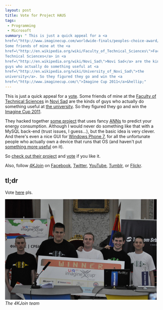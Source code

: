 ```yaml
---
layout: post
title: Vote for Project HAUS
tags:
 - Programming
 - Microsoft
summary: " This is just a quick appeal for a <a
href=\"http://www.imaginecup.com/worldwide-finals/peoples-choice-award/view-and-vote.aspx?r=6495\">vote</a>.
Some friends of mine at the <a
href=\"http://en.wikipedia.org/wiki/Faculty_of_Technical_Sciences\">Faculty of
Technical Sciences</a> in <a
href=\"http://en.wikipedia.org/wiki/Novi_Sad\">Novi Sad</a> are the kinds of
guys who actually do something useful at <a
href=\"http://en.wikipedia.org/wiki/University_of_Novi_Sad\">the
university</a>. So they figured they go and win the <a
href=\"http://www.imaginecup.com/\">Imagine Cup 2011</a>&hellip;"
---
```


This is just a quick appeal for a
[vote](http://www.imaginecup.com/worldwide-finals/peoples-choice-award/view-and-vote.aspx?r=6495).
Some friends of mine at the [Faculty of Technical
Sciences](http://en.wikipedia.org/wiki/Faculty_of_Technical_Sciences) in [Novi
Sad](http://en.wikipedia.org/wiki/Novi_Sad) are the kinds of guys who actually
do something useful at [the
university](http://en.wikipedia.org/wiki/University_of_Novi_Sad). So they
figured they go and win the [Imagine Cup 2011](http://www.imaginecup.com/).

They hacked together [some
project](http://msacademic.rs/download/imaginecup/2011/projects/04%204K-join%20-%20HAUS.pdf)
that uses fancy [ANNs](http://en.wikipedia.org/wiki/Artificial_neural_network)
to predict your energy consumption. Although I would never do something like
that with a MySQL back-end (trust issues, I guess...), but the basic idea is
very clever. And there's even a nice GUI for [Windows Phone
7](http://en.wikipedia.org/wiki/Windows_Phone_7), for all the unfortunate
people who actually own a device that runs that OS (and haven't put [something
more useful](http://www.android.com/) on it).

So [check out their
project](http://www.imaginecup.com/worldwide-finals/peoples-choice-award/view-and-vote.aspx?r=6495)
and
[vote](http://www.imaginecup.com/worldwide-finals/peoples-choice-award/view-and-vote.aspx?r=6495)
if you like it.

Also, follow [4KJoin](http://4kjoin.tumblr.com/) on
[Facebook](http://www.facebook.com/4Kjoin),
[Twitter](http://twitter.com/4kjoin),
[YouTube](http://youtube.com/user/4kjoin), [Tumblr](http://4kjoin.tumblr.com/),
or [Flickr](http://flickr.com/4kjoin).


tl;dr
-----

Vote
[here](http://www.imaginecup.com/worldwide-finals/peoples-choice-award/view-and-vote.aspx?r=6495)
pls.

<div class="img center">
  <a href="http://www.imaginecup.com/worldwide-finals/peoples-choice-award/view-and-vote.aspx?r=6495">
    <img alt="4KJoin" src="/media/images/random/4kjoin-team.jpg">
  </a>
  <br/>
  <em>The 4KJoin team</em>
</div>
